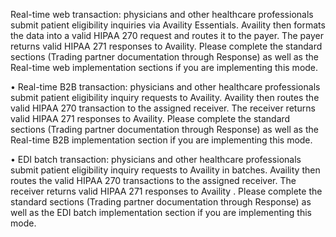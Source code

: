  Real-time web transaction: physicians and other healthcare professionals submit patient
eligibility inquiries via Availity Essentials. Availity then formats the data into a valid HIPAA
270 request and routes it to the payer. The payer returns valid HIPAA 271 responses to
Availity. Please complete the standard sections (Trading partner documentation through
Response) as well as the Real-time web implementation sections if you are implementing this
mode.

• Real-time B2B transaction: physicians and other healthcare professionals submit patient
eligibility inquiry requests to Availity. Availity then routes the valid HIPAA 270 transaction to
the assigned receiver. The receiver returns valid HIPAA 271 responses to Availity. Please
complete the standard sections (Trading partner documentation through Response) as well as
the Real-time B2B implementation section if you are implementing this mode.

• EDI batch transaction: physicians and other healthcare professionals submit patient
eligibility inquiry requests to Availity in batches. Availity then routes the valid HIPAA 270
transactions to the assigned receiver. The receiver returns valid HIPAA 271 responses to
Availity . Please complete the standard sections (Trading partner documentation through
Response) as well as the EDI batch implementation section if you are implementing this
mode.